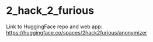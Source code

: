 # 2_hack_2_furious

Link to HuggingFace repo and web app:
https://huggingface.co/spaces/2hack2furious/anonymizer
